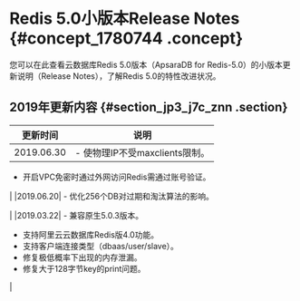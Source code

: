 # Redis 5.0小版本Release Notes {#concept_1780744 .concept}

您可以在此查看云数据库Redis 5.0版本（ApsaraDB for Redis-5.0）的小版本更新说明（Release Notes），了解Redis 5.0的特性改进状况。

## 2019年更新内容 {#section_jp3_j7c_znn .section}

|更新时间|说明|
|----|--|
|2019.06.30| -   使物理IP不受maxclients限制。
-   开启VPC免密时通过外网访问Redis需通过账号验证。

 |
|2019.06.20| -   优化256个DB对过期和淘汰算法的影响。

 |
|2019.03.22| -   兼容原生5.0.3版本。
-   支持阿里云云数据库Redis版4.0功能。
-   支持客户端连接类型（dbaas/user/slave）。
-   修复极低概率下出现的内存泄漏。
-   修复大于128字节key的print问题。

 |

